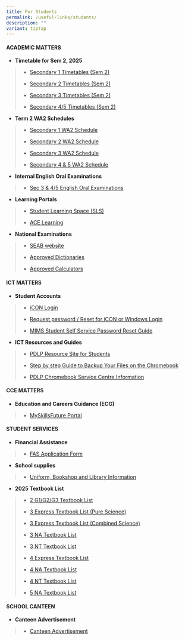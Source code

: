 ```yaml
---
title: For Students
permalink: /useful-links/students/
description: ""
variant: tiptap
---
```

<h4><strong>ACADEMIC MATTERS</strong></h4>
<p></p>
<ul data-tight="true" class="tight">
<li>
<p><strong>Timetable for Sem 2, 2025</strong>
</p>
</li>
</ul>
<blockquote>
<ul data-tight="true" class="tight">
<li>
<p><a href="/files/Useful Links/Students/Timetables/Sec_1_Timetables_Sem_2.pdf" rel="noopener nofollow" target="_blank">Secondary 1 Timetables (Sem 2)</a>
</p>
</li>
<li>
<p><a href="/files/Useful Links/Students/Timetables/Sec_2_Timetables_Sem2.pdf" rel="noopener noreferrer nofollow" target="_blank">Secondary 2 Timetables (Sem 2)</a>
</p>
</li>
<li>
<p><a href="/files/Useful Links/Students/Timetables/Sec_3_Timetables_Sem2.pdf" rel="noopener noreferrer nofollow" target="_blank">Secondary 3 Timetables (Sem 2)</a>
</p>
</li>
<li>
<p><a href="/files/Useful Links/Students/Timetables/Sec_4_5_Timetables_Sem2.pdf" rel="noopener noreferrer nofollow" target="_blank">Secondary 4/5 Timetables (Sem 2)</a>
</p>
</li>
</ul>
</blockquote>
<ul data-tight="true" class="tight">
<li>
<p><strong>Term 2 WA2 Schedules</strong>
</p>
</li>
</ul>
<blockquote>
<ul data-tight="true" class="tight">
<li>
<p><a href="/files/Useful Links/Students/Weighted Assessments/2025_Sec_1_WA2_Schedule.pdf" rel="noopener noreferrer nofollow" target="_blank">Secondary 1 WA2 Schedule</a>
</p>
</li>
<li>
<p><a href="/files/Useful Links/Students/Weighted Assessments/2025_Sec_2_WA2_Schedule.pdf" rel="noopener noreferrer nofollow" target="_blank">Secondary 2 WA2 Schedule</a>
</p>
</li>
<li>
<p><a href="/files/Useful Links/Students/Weighted Assessments/2025_WA2_Schedule__Updated___T2_Sec_3.pdf" rel="noopener nofollow" target="_blank">Secondary 3 WA2 Schedule</a>
</p>
</li>
<li>
<p><a href="/files/Useful Links/Students/Weighted Assessments/2025_WA2_Schedule_Updated___T2_Sec_4___5.pdf" rel="noopener nofollow" target="_blank">Secondary 4 &amp; 5 WA2 Schedule</a>
</p>
</li>
</ul>
</blockquote>
<ul data-tight="true" class="tight">
<li>
<p><strong>Internal English Oral Examinations</strong>
</p>
</li>
</ul>
<blockquote>
<ul data-tight="true" class="tight">
<li>
<p><a href="https://docs.google.com/spreadsheets/d/1Qe6uzxKnJi-Ns-3Ze1dH5zXU8Y_K_-uunf0LMiSvYyY/edit?gid=2093478648#gid=2093478648" rel="noopener nofollow" target="_blank">Sec 3 &amp; 4/5 English Oral Examinations</a>
</p>
</li>
</ul>
</blockquote>
<ul data-tight="true" class="tight">
<li>
<p><strong>Learning Portals</strong>
</p>
</li>
</ul>
<blockquote>
<ul data-tight="true" class="tight">
<li>
<p><a href="https://vle.learning.moe.edu.sg/login" rel="noopener noreferrer nofollow" target="_blank">Student Learning Space (SLS)</a>
</p>
</li>
<li>
<p><a href="https://www.ace-learning.com/" rel="noopener noreferrer nofollow" target="_blank">ACE Learning</a>
</p>
</li>
</ul>
</blockquote>
<ul data-tight="true" class="tight">
<li>
<p><strong>National Examinations</strong>
</p>
</li>
</ul>
<blockquote>
<ul data-tight="true" class="tight">
<li>
<p><a href="https://www.seab.gov.sg/" rel="noopener noreferrer nofollow" target="_blank">SEAB website</a>
</p>
</li>
<li>
<p><a href="https://www.seab.gov.sg/home/examinations/approved-dictionaries" rel="noopener noreferrer nofollow" target="_blank">Approved Dictionaries</a>
</p>
</li>
<li>
<p><a href="/files/Useful%20Links/Students/Students/GuidelinesCalculators.pdf" rel="noopener noreferrer nofollow" target="_blank">Approved Calculators</a>
</p>
</li>
</ul>
</blockquote>
<p></p>
<h4><strong>ICT MATTERS</strong></h4>
<ul data-tight="true" class="tight">
<li>
<p><strong>Student Accounts</strong>
</p>
</li>
</ul>
<blockquote>
<ul data-tight="true" class="tight">
<li>
<p><a href="https://workspace.google.com/dashboard" rel="noopener noreferrer nofollow" target="_blank">iCON Login</a>
</p>
</li>
<li>
<p><a href="https://form.gov.sg/658cb72e34123000115fcb83" rel="noopener noreferrer nofollow" target="_blank">Request password / Reset for iCON or Windows Login</a>
</p>
</li>
<li>
<p><a href="/files/Useful%20Links/Students/Students/mims%20student%20self%20service%20password%20reset%20guide.pdf" rel="noopener noreferrer nofollow" target="_blank">MIMS Student Self Service Password Reset Guide</a>
</p>
</li>
</ul>
</blockquote>
<ul data-tight="true" class="tight">
<li>
<p><strong>ICT Resources and Guides</strong>
</p>
</li>
</ul>
<blockquote>
<ul data-tight="true" class="tight">
<li>
<p><a href="https://sites.google.com/moe.edu.sg/chijsjcpdlp/for-student?authuser=0" rel="noopener noreferrer nofollow" target="_blank">PDLP Resource Site for Students</a>
</p>
</li>
<li>
<p><a href="/files/Useful Links/Students/Students/Step_by_step_Guide_to_Backup_Your_Files_on_the_Chromebook.pdf" rel="noopener noreferrer nofollow" target="_blank">Step by step Guide to Backup Your Files on the Chromebook</a>
</p>
</li>
<li>
<p><a href="/files/Useful Links/Students/Students/pdlp chromebook service centre.pdf" rel="noopener nofollow" target="_blank">PDLP Chromebook Service Centre Information</a>
</p>
</li>
</ul>
</blockquote>
<p></p>
<h4><strong>CCE MATTERS</strong></h4>
<ul data-tight="true" class="tight">
<li>
<p><strong>Education and Careers Guidance (ECG)</strong>
</p>
</li>
</ul>
<blockquote>
<ul data-tight="true" class="tight">
<li>
<p><a href="https://www.myskillsfuture.gov.sg/content/student/en/secondary.html" rel="noopener noreferrer nofollow" target="_blank">MySkillsFuture Portal</a>
</p>
</li>
</ul>
</blockquote>
<p></p>
<h4><strong>STUDENT SERVICES</strong></h4>
<ul data-tight="true" class="tight">
<li>
<p><strong>Financial Assistance</strong>
</p>
</li>
</ul>
<blockquote>
<ul data-tight="true" class="tight">
<li>
<p><a href="/files/Useful Links/Financial Assistance/MOE_FAS_Application_Form_2025.pdf" rel="noopener nofollow" target="_blank">FAS Application Form</a>
</p>
</li>
</ul>
</blockquote>
<ul data-tight="true" class="tight">
<li>
<p><strong>School supplies</strong>
</p>
</li>
</ul>
<blockquote>
<ul data-tight="true" class="tight">
<li>
<p><a href="/useful-links/student-services/" rel="noopener noreferrer nofollow" target="_blank">Uniform, Bookshop and Library Information</a>
</p>
</li>
</ul>
</blockquote>
<ul data-tight="true" class="tight">
<li>
<p><strong>2025 Textbook List</strong>
</p>
</li>
</ul>
<blockquote>
<ul data-tight="true" class="tight">
<li>
<p><a href="/files/Useful Links/Student Services/Booklist/2025_SEC_2_G1_G2_G3.pdf" rel="noopener nofollow" target="_blank">2 G1/G2/G3 Textbook List</a>
</p>
</li>
<li>
<p><a href="/files/Useful Links/Student Services/Booklist/2025_SEC_3_EXPRESS_PURE_SCIENCE.pdf" rel="noopener nofollow" target="_blank">3 Express Textbook List (Pure Science)</a>
</p>
</li>
<li>
<p><a href="/files/Useful Links/Student Services/Booklist/2025_SEC_3_EXPRESS_COMBINED_SCIENCE.pdf" rel="noopener nofollow" target="_blank">3 Express Textbook List (Combined Science)</a>
</p>
</li>
<li>
<p><a href="/files/Useful Links/Student Services/Booklist/2025_SEC_3_NA.pdf" rel="noopener nofollow" target="_blank">3 NA Textbook List</a>
</p>
</li>
<li>
<p><a href="/files/Useful Links/Student Services/Booklist/2025_SEC_3_NT.pdf" rel="noopener nofollow" target="_blank">3 NT Textbook List</a>
</p>
</li>
<li>
<p><a href="/files/Useful Links/Student Services/Booklist/2025_SEC_4_EXPRESS.pdf" rel="noopener nofollow" target="_blank">4 Express Textbook List</a>
</p>
</li>
<li>
<p><a href="/files/Useful Links/Student Services/Booklist/2025_SEC_4_NA.pdf" rel="noopener nofollow" target="_blank">4 NA Textbook List</a>
</p>
</li>
<li>
<p><a href="/files/Useful Links/Student Services/Booklist/2025_SEC_4_NT.pdf" rel="noopener nofollow" target="_blank">4 NT Textbook List</a>
</p>
</li>
<li>
<p><a href="/files/Useful Links/Student Services/Booklist/2025_SEC_5NA.pdf" rel="noopener nofollow" target="_blank">5 NA Textbook List</a>
</p>
</li>
</ul>
</blockquote>
<p></p>
<h4><strong>SCHOOL CANTEEN</strong></h4>
<ul data-tight="true" class="tight">
<li>
<p><strong>Canteen Advertisement</strong>
</p>
</li>
</ul>
<blockquote>
<ul data-tight="true" class="tight">
<li>
<p><a href="/canteen-advertisement/" rel="noopener noreferrer nofollow" target="_blank">Canteen Advertisement</a>
</p>
</li>
</ul>
</blockquote>
<p></p>